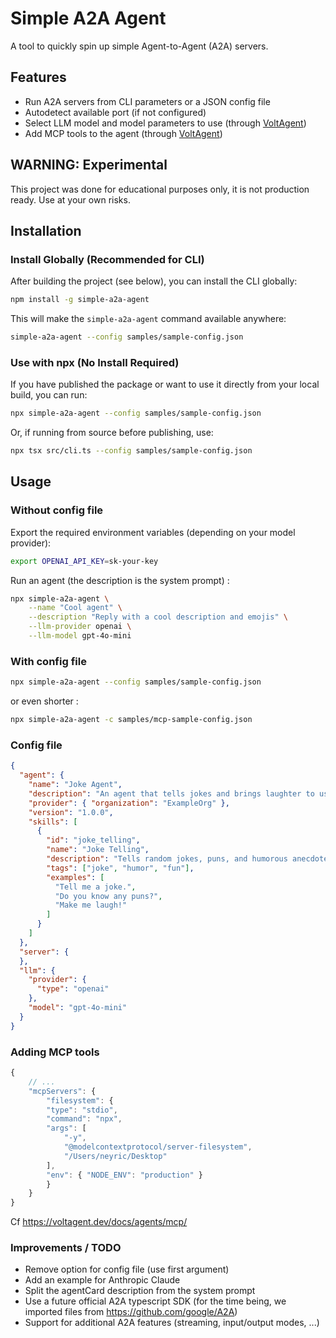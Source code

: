# Simple A2A Agent

A tool to quickly spin up simple Agent-to-Agent (A2A) servers.

## Features

- Run A2A servers from CLI parameters or a JSON config file
- Autodetect available port (if not configured)
- Select LLM model and model parameters to use (through [VoltAgent](https://github.com/VoltAgent/voltagent))
- Add MCP tools to the agent (through [VoltAgent](https://github.com/VoltAgent/voltagent))

## WARNING: Experimental

This project was done for educational purposes only, it is not production ready.
Use at your own risks.


## Installation

### Install Globally (Recommended for CLI)

After building the project (see below), you can install the CLI globally:

```sh
npm install -g simple-a2a-agent
```

This will make the `simple-a2a-agent` command available anywhere:

```sh
simple-a2a-agent --config samples/sample-config.json
```

### Use with npx (No Install Required)

If you have published the package or want to use it directly from your local build, you can run:

```sh
npx simple-a2a-agent --config samples/sample-config.json
```

Or, if running from source before publishing, use:

```sh
npx tsx src/cli.ts --config samples/sample-config.json
```


## Usage


### Without config file

Export the required environment variables (depending on your model provider):

```sh
export OPENAI_API_KEY=sk-your-key
```

Run an agent (the description is the system prompt) :

```sh
npx simple-a2a-agent \
    --name "Cool agent" \
    --description "Reply with a cool description and emojis" \
    --llm-provider openai \
    --llm-model gpt-4o-mini
```

### With config file

```sh
npx simple-a2a-agent --config samples/sample-config.json
```

or even shorter :

```sh
npx simple-a2a-agent -c samples/mcp-sample-config.json
```


### Config file

```json
{
  "agent": {
    "name": "Joke Agent",
    "description": "An agent that tells jokes and brings laughter to users.",
    "provider": { "organization": "ExampleOrg" },
    "version": "1.0.0",
    "skills": [
      {
        "id": "joke_telling",
        "name": "Joke Telling",
        "description": "Tells random jokes, puns, and humorous anecdotes on request.",
        "tags": ["joke", "humor", "fun"],
        "examples": [
          "Tell me a joke.",
          "Do you know any puns?",
          "Make me laugh!"
        ]
      }
    ]
  },
  "server": {
  },
  "llm": {
    "provider": {
      "type": "openai"
    },
    "model": "gpt-4o-mini"
  }
}
```

### Adding MCP tools

```js
{
    // ...
    "mcpServers": {
        "filesystem": {
        "type": "stdio",
        "command": "npx",
        "args": [
            "-y",
            "@modelcontextprotocol/server-filesystem",
            "/Users/neyric/Desktop"
        ],
        "env": { "NODE_ENV": "production" }
        }
    }
}
```

Cf https://voltagent.dev/docs/agents/mcp/

### Improvements / TODO

- Remove option for config file (use first argument)
- Add an example for Anthropic Claude
- Split the agentCard description from the system prompt
- Use a future official A2A typescript SDK (for the time being, we imported files from https://github.com/google/A2A)
- Support for additional A2A features (streaming, input/output modes, ...)
